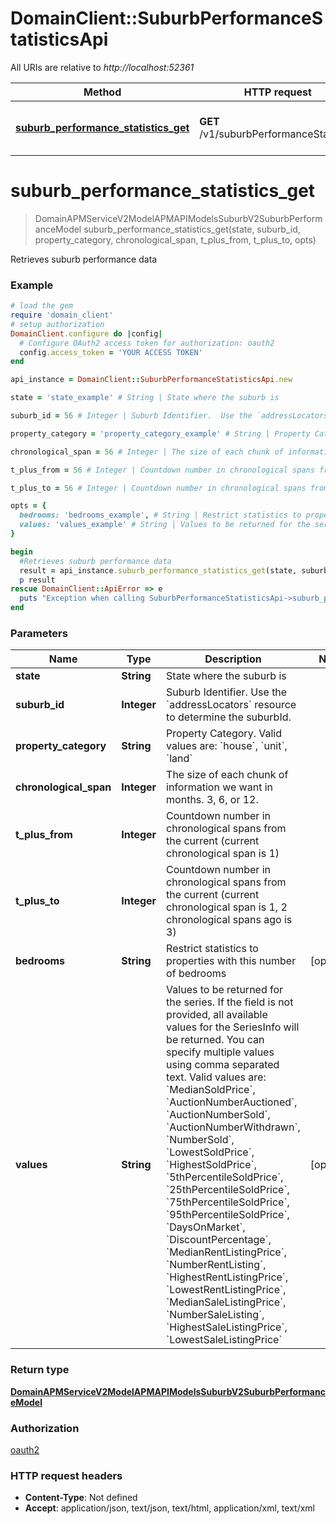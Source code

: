 # DomainClient::SuburbPerformanceStatisticsApi

All URIs are relative to *http://localhost:52361*

Method | HTTP request | Description
------------- | ------------- | -------------
[**suburb_performance_statistics_get**](SuburbPerformanceStatisticsApi.md#suburb_performance_statistics_get) | **GET** /v1/suburbPerformanceStatistics | Retrieves suburb performance data


# **suburb_performance_statistics_get**
> DomainAPMServiceV2ModelAPMAPIModelsSuburbV2SuburbPerformanceModel suburb_performance_statistics_get(state, suburb_id, property_category, chronological_span, t_plus_from, t_plus_to, opts)

Retrieves suburb performance data

### Example
```ruby
# load the gem
require 'domain_client'
# setup authorization
DomainClient.configure do |config|
  # Configure OAuth2 access token for authorization: oauth2
  config.access_token = 'YOUR ACCESS TOKEN'
end

api_instance = DomainClient::SuburbPerformanceStatisticsApi.new

state = 'state_example' # String | State where the suburb is

suburb_id = 56 # Integer | Suburb Identifier.  Use the `addressLocators` resource to determine the suburbId.

property_category = 'property_category_example' # String | Property Category. Valid values are: `house`, `unit`, `land`

chronological_span = 56 # Integer | The size of each chunk of information we want in months. 3, 6, or 12.

t_plus_from = 56 # Integer | Countdown number in chronological spans from the current (current chronological span is 1)

t_plus_to = 56 # Integer | Countdown number in chronological spans from the current (current chronological span is 1, 2 chronological spans ago is 3)

opts = { 
  bedrooms: 'bedrooms_example', # String | Restrict statistics to properties with this number of bedrooms
  values: 'values_example' # String | Values to be returned for the series.  If the field is not provided, all available values for the SeriesInfo will be returned. You can specify multiple values using comma separated text.  Valid values are: `MedianSoldPrice`, `AuctionNumberAuctioned`, `AuctionNumberSold`, `AuctionNumberWithdrawn`, `NumberSold`, `LowestSoldPrice`, `HighestSoldPrice`, `5thPercentileSoldPrice`, `25thPercentileSoldPrice`, `75thPercentileSoldPrice`, `95thPercentileSoldPrice`, `DaysOnMarket`, `DiscountPercentage`, `MedianRentListingPrice`, `NumberRentListing`, `HighestRentListingPrice`, `LowestRentListingPrice`, `MedianSaleListingPrice`, `NumberSaleListing`, `HighestSaleListingPrice`, `LowestSaleListingPrice`
}

begin
  #Retrieves suburb performance data
  result = api_instance.suburb_performance_statistics_get(state, suburb_id, property_category, chronological_span, t_plus_from, t_plus_to, opts)
  p result
rescue DomainClient::ApiError => e
  puts "Exception when calling SuburbPerformanceStatisticsApi->suburb_performance_statistics_get: #{e}"
end
```

### Parameters

Name | Type | Description  | Notes
------------- | ------------- | ------------- | -------------
 **state** | **String**| State where the suburb is | 
 **suburb_id** | **Integer**| Suburb Identifier.  Use the &#x60;addressLocators&#x60; resource to determine the suburbId. | 
 **property_category** | **String**| Property Category. Valid values are: &#x60;house&#x60;, &#x60;unit&#x60;, &#x60;land&#x60; | 
 **chronological_span** | **Integer**| The size of each chunk of information we want in months. 3, 6, or 12. | 
 **t_plus_from** | **Integer**| Countdown number in chronological spans from the current (current chronological span is 1) | 
 **t_plus_to** | **Integer**| Countdown number in chronological spans from the current (current chronological span is 1, 2 chronological spans ago is 3) | 
 **bedrooms** | **String**| Restrict statistics to properties with this number of bedrooms | [optional] 
 **values** | **String**| Values to be returned for the series.  If the field is not provided, all available values for the SeriesInfo will be returned. You can specify multiple values using comma separated text.  Valid values are: &#x60;MedianSoldPrice&#x60;, &#x60;AuctionNumberAuctioned&#x60;, &#x60;AuctionNumberSold&#x60;, &#x60;AuctionNumberWithdrawn&#x60;, &#x60;NumberSold&#x60;, &#x60;LowestSoldPrice&#x60;, &#x60;HighestSoldPrice&#x60;, &#x60;5thPercentileSoldPrice&#x60;, &#x60;25thPercentileSoldPrice&#x60;, &#x60;75thPercentileSoldPrice&#x60;, &#x60;95thPercentileSoldPrice&#x60;, &#x60;DaysOnMarket&#x60;, &#x60;DiscountPercentage&#x60;, &#x60;MedianRentListingPrice&#x60;, &#x60;NumberRentListing&#x60;, &#x60;HighestRentListingPrice&#x60;, &#x60;LowestRentListingPrice&#x60;, &#x60;MedianSaleListingPrice&#x60;, &#x60;NumberSaleListing&#x60;, &#x60;HighestSaleListingPrice&#x60;, &#x60;LowestSaleListingPrice&#x60; | [optional] 

### Return type

[**DomainAPMServiceV2ModelAPMAPIModelsSuburbV2SuburbPerformanceModel**](DomainAPMServiceV2ModelAPMAPIModelsSuburbV2SuburbPerformanceModel.md)

### Authorization

[oauth2](../README.md#oauth2)

### HTTP request headers

 - **Content-Type**: Not defined
 - **Accept**: application/json, text/json, text/html, application/xml, text/xml



